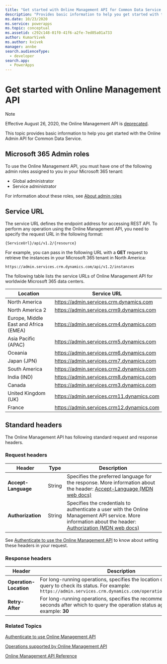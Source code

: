 ```yaml
---
title: "Get started with Online Management API for Common Data Service| MicrosoftDocs"
description: "Provides basic information to help you get started with the Online Admin API for Common Data Service."
ms.date: 10/23/2020
ms.service: powerapps
ms.topic: conceptual
ms.assetid: c292c148-01f0-41f6-a2fe-7ed05a01a733
author: KumarVivek
ms.author: kvivek
manager: annbe
search.audienceType: 
  - developer
search.app: 
  - PowerApps
---
```

# Get started with Online Management API 

> [!NOTE]
> Effective August 26, 2020, the Online Management API is [deprecated](/power-platform/important-changes-coming#online-management-api-powershell-module-and-rest-api-are-deprecated). 

This topic provides basic information to help you get started with the Online Admin API for Common Data Service.

## Microsoft 365 Admin roles

To use the Online Management API, you must have one of the following admin roles assigned to you in your Microsoft 365 tenant:

- Global administrator
- Service administrator

For information about these roles, see [About admin roles](https://support.office.com/article/About-Office-365-admin-roles-da585eea-f576-4f55-a1e0-87090b6aaa9d)

## Service URL

The service URL defines the endpoint address for accessing REST API. To perform any operation using the Online Management API, you need to specify the request URL in the following format:

`{ServiceUrl}/api/v1.2/{resource}`

For example, you can pass in the following URL with a **GET** request to retrieve the instances in your Microsoft 365 tenant in North America:

`https://admin.services.crm.dynamics.com/api/v1.2/instances`


The following table lists the service URLs of Online Management API for worldwide Microsoft 365 data centers.

|Location | Service URL |
|---------|-------------|
|North America | https://admin.services.crm.dynamics.com |
|North America 2 | https://admin.services.crm9.dynamics.com |
|Europe, Middle East and Africa (EMEA) | https://admin.services.crm4.dynamics.com |
|Asia Pacific (APAC) | https://admin.services.crm5.dynamics.com |
|Oceania | https://admin.services.crm6.dynamics.com |
|Japan (JPN) | https://admin.services.crm7.dynamics.com |
|South America | https://admin.services.crm2.dynamics.com |
|India (IND) | https://admin.services.crm8.dynamics.com |
|Canada | https://admin.services.crm3.dynamics.com |
|United Kingdom (UK) | https://admin.services.crm11.dynamics.com |
|France | https://admin.services.crm12.dynamics.com |

## Standard headers

The Online Management API has following standard request and response headers.

### Request headers

| Header | Type | Description  |
|--------|------|--------------|
|**Accept-Language**|String|Specifies the preferred language for the response. More information about the header: [Accept-Language (MDN web docs)](https://developer.mozilla.org/docs/Web/HTTP/Headers/Accept-Language)|
|**Authorization**|String|Specifies the credentials to authenticate a user with the Online Management API service. More information about the header: [Authorization (MDN web docs)](https://developer.mozilla.org/docs/Web/HTTP/Headers/Authorization)|

See [Authenticate to use the Online Management API](authentication.md) to know about setting these headers in your request.

### Response headers

| Header | Description  |
|--------|--------------|
|**Operation-Location**|For long-running operations, specifies the location of the operation query to check its status. For example:<br />`https://admin.services.crm.dynamics.com/operations/{operationid}`|
|**Retry-After**|For long-running operations, specifies the recommended period in seconds after which to query the operation status again. For example: **30**|
    
### Related Topics  

[Authenticate to use Online Management API](authentication.md)

[Operations supported by Online Management API](operations-supported.md)

[Online Management API Reference](/rest/api/admin.services.crm.dynamics.com)
